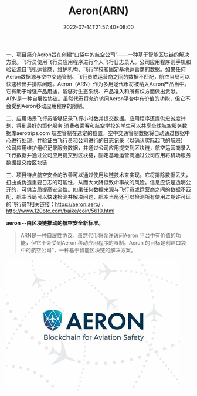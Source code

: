 ﻿---
weight: 
title: "Aeron(ARN)"
description: "Aeron旨在创建“口袋中的航空公司”——一种基于智能区块链的解决方案"
date: 2022-07-14T21:57:40+08:00
lastmod: 2022-07-14T16:45:40+08:00
draft: false
authors: ["whq985"]
featuredImage: "aeronarn.webp"
link: "https://aeron.aero/"
tags: ["数字代币","Aeron(ARN)"]
categories: ["navigation"]
navigation: ["数字代币"]
lightgallery: true
toc: true
pinned: false
recommend: false
recommend1: false
---
一、项目简介Aeron旨在创建“口袋中的航空公司”——一种基于智能区块链的解决方案。飞行员使用飞行员应用程序进行个人飞行日志录入。公司应用程序则手机和验证源自飞机运营商、维护机构、飞行学校和固定基地运营商的数据。如果任何Aeron数据源与空中交通管制、飞行员或运营商之间的数据不匹配，航空当局可以快速检出并排除问题。Aeron（ARN）作为多用途代币将被纳入Aeron产品当中。它有助于增强产品用途，能够对生态系统、产品准入和所有权方面做出贡献。ARN是一种自展性协议。虽然代币将允许访问Aeron平台中有价值的功能，但它不会受到Aeron移动应用程序的限制。

二、应用场景飞行员能够记录飞行小时数并提交数据。应用程序还提供忠诚度计划，得到最好的策化服务
消费者乘客和航空学校的学生可以共享全球航空服务数据库aerotrips.com  航空管制在选定的位置，空中交通管制数据将自动通过数据中心进行处理，并验证由飞行员和公司进行的日志记录（以确认实际起飞的航班）
公司应用维护组织记录服务数据，并通过公司应用提交到区块链，航空运营商录入飞行数据并通过公司应用提交到区块链，固定基地运营商通过公司应用将机场服务数据提交给区块链

三、项目特点航空安全的改善可以通过使用块链技术来实现。它将排除数据丢失，扭曲或伪造重要日志的可能性，从而大大降低致命事故的风险。信息应该是透明公开的，可供当局提高安全性。如果任何数据来源与飞行员或运营商之间的数据不匹配，航空当局可以快速检测并解决问题，航空当局还可以检测所有使用过期许可证的飞行员?相关链接：https://aeron.aero/ .  http://www.120btc.com/baike/coin/5610.html

**aeron --由区块链推动的航空安全新标准。**

> ARN是一种自展性协议。虽然代币将允许访问Aeron 平台中有价值的功能，但它不会受到Aeron 移动应用程序的限制。Aeron 的目标是创建口袋中的航空公司”，一种基于智能区块链的解决方案。

![1](1.jpg)
